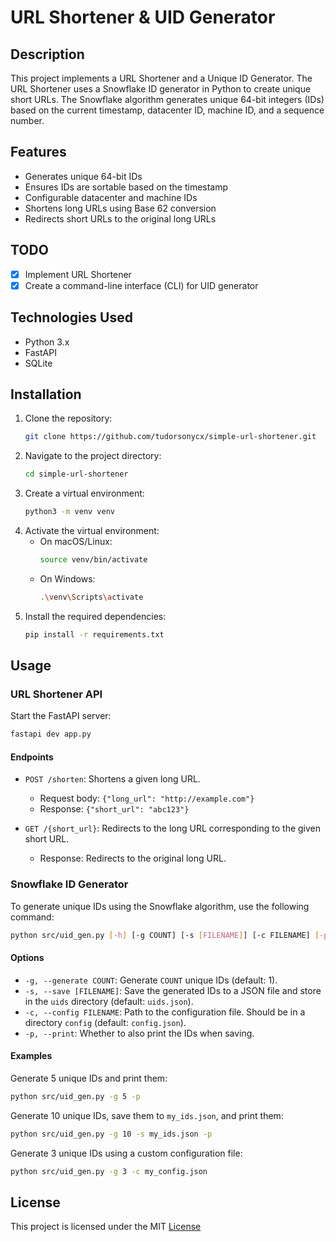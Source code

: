 # URL Shortener & UID Generator

## Description
This project implements a URL Shortener and a Unique ID Generator.
The URL Shortener uses a Snowflake ID generator in Python to create unique short URLs.
The Snowflake algorithm generates unique 64-bit integers (IDs) based on the current timestamp, datacenter ID, machine ID, and a sequence number.

## Features
- Generates unique 64-bit IDs
- Ensures IDs are sortable based on the timestamp
- Configurable datacenter and machine IDs
- Shortens long URLs using Base 62 conversion
- Redirects short URLs to the original long URLs

## TODO
- [x] Implement URL Shortener
- [x] Create a command-line interface (CLI) for UID generator

## Technologies Used
- Python 3.x
- FastAPI
- SQLite

## Installation
1. Clone the repository:
    ```sh
    git clone https://github.com/tudorsonycx/simple-url-shortener.git
    ```
2. Navigate to the project directory:
    ```sh
    cd simple-url-shortener
    ```
3. Create a virtual environment:
    ```sh
    python3 -m venv venv
    ```
4. Activate the virtual environment:
    - On macOS/Linux:
        ```sh
        source venv/bin/activate
        ```
    - On Windows:
        ```sh
        .\venv\Scripts\activate
        ```
5. Install the required dependencies:
    ```sh
    pip install -r requirements.txt
    ```

## Usage

### URL Shortener API

Start the FastAPI server:

```sh
fastapi dev app.py
```

#### Endpoints

- `POST /shorten`: Shortens a given long URL.
    - Request body: `{"long_url": "http://example.com"}`
    - Response: `{"short_url": "abc123"}`

- `GET /{short_url}`: Redirects to the long URL corresponding to the given short URL.
    - Response: Redirects to the original long URL.

### Snowflake ID Generator

To generate unique IDs using the Snowflake algorithm, use the following command:

```sh
python src/uid_gen.py [-h] [-g COUNT] [-s [FILENAME]] [-c FILENAME] [-p]
```

#### Options

- `-g, --generate COUNT`: Generate `COUNT` unique IDs (default: 1).
- `-s, --save [FILENAME]`: Save the generated IDs to a JSON file and store in the `uids` directory (default: `uids.json`).
- `-c, --config FILENAME`: Path to the configuration file. Should be in a directory `config` (default: `config.json`).
- `-p, --print`: Whether to also print the IDs when saving.

#### Examples

Generate 5 unique IDs and print them:

```sh
python src/uid_gen.py -g 5 -p
```

Generate 10 unique IDs, save them to `my_ids.json`, and print them:

```sh
python src/uid_gen.py -g 10 -s my_ids.json -p
```

Generate 3 unique IDs using a custom configuration file:

```sh
python src/uid_gen.py -g 3 -c my_config.json
```

## License
This project is licensed under the MIT [License](LICENSE)